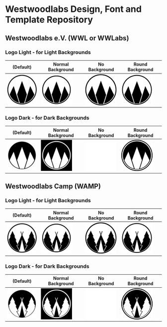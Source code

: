 # Westwoodlabs Design, Font and Template Repository

## Westwoodlabs e.V. (WWL or WWLabs)

### Logo Light - for Light Backgrounds

| (Default)                        | Normal Background                   | No Background                         | Round Background                         |
| -------------------------------- | ----------------------------------- | ------------------------------------- | ---------------------------------------- |
| ![](./WWL/WWL_Light_100x100.png) | ![](./WWL/WWL_Light_BG_100x100.png) | ![](./WWL/WWL_Light_noBG_100x100.png) | ![](./WWL/WWL_Light_RoundBG_100x100.png) |

### Logo Dark - for Dark Backgrounds

| (Default)                       | Normal Background                  | No Background                        | Round Background                        |
| ------------------------------- | ---------------------------------- | ------------------------------------ | --------------------------------------- |
| ![](./WWL/WWL_Dark_100x100.png) | ![](./WWL/WWL_Dark_BG_100x100.png) | ![](./WWL/WWL_Dark_noBG_100x100.png) | ![](./WWL/WWL_Dark_RoundBG_100x100.png) |

## Westwoodlabs Camp (WAMP)

### Logo Light - for Light Backgrounds

| (Default)                          | Normal Background                     | No Background                           | Round Background                           |
| ---------------------------------- | ------------------------------------- | --------------------------------------- | ------------------------------------------ |
| ![](./WAMP/WAMP_Light_100x100.png) | ![](./WAMP/WAMP_Light_BG_100x100.png) | ![](./WAMP/WAMP_Light_noBG_100x100.png) | ![](./WAMP/WAMP_Light_RoundBG_100x100.png) |

### Logo Dark - for Dark Backgrounds

| (Default)                         | Normal Background                    | No Background                          | Round Background                          |
| --------------------------------- | ------------------------------------ | -------------------------------------- | ----------------------------------------- |
| ![](./WAMP/WAMP_Dark_100x100.png) | ![](./WAMP/WAMP_Dark_BG_100x100.png) | ![](./WAMP/WAMP_Dark_noBG_100x100.png) | ![](./WAMP/WAMP_Dark_RoundBG_100x100.png) |
